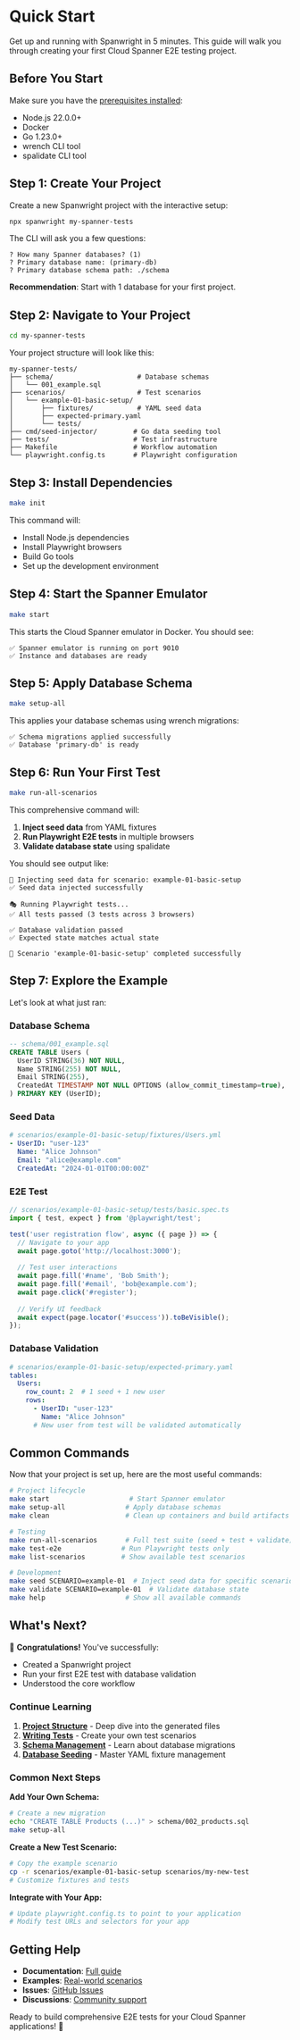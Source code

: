 # Quick Start

Get up and running with Spanwright in 5 minutes. This guide will walk you through creating your first Cloud Spanner E2E testing project.

## Before You Start

Make sure you have the [prerequisites installed](./installation):
- Node.js 22.0.0+
- Docker  
- Go 1.23.0+
- wrench CLI tool
- spalidate CLI tool

## Step 1: Create Your Project

Create a new Spanwright project with the interactive setup:

```bash
npx spanwright my-spanner-tests
```

The CLI will ask you a few questions:

```
? How many Spanner databases? (1)
? Primary database name: (primary-db) 
? Primary database schema path: ./schema
```

**Recommendation**: Start with 1 database for your first project.

## Step 2: Navigate to Your Project

```bash
cd my-spanner-tests
```

Your project structure will look like this:

```
my-spanner-tests/
├── schema/                     # Database schemas  
│   └── 001_example.sql
├── scenarios/                  # Test scenarios
│   └── example-01-basic-setup/
│       ├── fixtures/           # YAML seed data
│       ├── expected-primary.yaml
│       └── tests/
├── cmd/seed-injector/         # Go data seeding tool
├── tests/                     # Test infrastructure  
├── Makefile                   # Workflow automation
└── playwright.config.ts       # Playwright configuration
```

## Step 3: Install Dependencies

```bash
make init
```

This command will:
- Install Node.js dependencies
- Install Playwright browsers
- Build Go tools
- Set up the development environment

## Step 4: Start the Spanner Emulator

```bash
make start
```

This starts the Cloud Spanner emulator in Docker. You should see:

```
✅ Spanner emulator is running on port 9010
✅ Instance and databases are ready
```

## Step 5: Apply Database Schema

```bash
make setup-all
```

This applies your database schemas using wrench migrations:

```
✅ Schema migrations applied successfully
✅ Database 'primary-db' is ready
```

## Step 6: Run Your First Test

```bash
make run-all-scenarios
```

This comprehensive command will:

1. **Inject seed data** from YAML fixtures
2. **Run Playwright E2E tests** in multiple browsers
3. **Validate database state** using spalidate

You should see output like:

```
📝 Injecting seed data for scenario: example-01-basic-setup
✅ Seed data injected successfully

🎭 Running Playwright tests...
✅ All tests passed (3 tests across 3 browsers)

✅ Database validation passed
✅ Expected state matches actual state

🎉 Scenario 'example-01-basic-setup' completed successfully
```

## Step 7: Explore the Example

Let's look at what just ran:

### Database Schema
```sql
-- schema/001_example.sql
CREATE TABLE Users (
  UserID STRING(36) NOT NULL,
  Name STRING(255) NOT NULL,
  Email STRING(255),
  CreatedAt TIMESTAMP NOT NULL OPTIONS (allow_commit_timestamp=true),
) PRIMARY KEY (UserID);
```

### Seed Data
```yaml
# scenarios/example-01-basic-setup/fixtures/Users.yml
- UserID: "user-123"
  Name: "Alice Johnson"  
  Email: "alice@example.com"
  CreatedAt: "2024-01-01T00:00:00Z"
```

### E2E Test
```typescript
// scenarios/example-01-basic-setup/tests/basic.spec.ts
import { test, expect } from '@playwright/test';

test('user registration flow', async ({ page }) => {
  // Navigate to your app
  await page.goto('http://localhost:3000');
  
  // Test user interactions
  await page.fill('#name', 'Bob Smith');
  await page.fill('#email', 'bob@example.com');
  await page.click('#register');
  
  // Verify UI feedback
  await expect(page.locator('#success')).toBeVisible();
});
```

### Database Validation
```yaml
# scenarios/example-01-basic-setup/expected-primary.yaml
tables:
  Users:
    row_count: 2  # 1 seed + 1 new user
    rows:
      - UserID: "user-123"
        Name: "Alice Johnson"
      # New user from test will be validated automatically
```

## Common Commands

Now that your project is set up, here are the most useful commands:

```bash
# Project lifecycle
make start                    # Start Spanner emulator
make setup-all               # Apply database schemas
make clean                   # Clean up containers and build artifacts

# Testing
make run-all-scenarios       # Full test suite (seed + test + validate)
make test-e2e               # Run Playwright tests only
make list-scenarios         # Show available test scenarios

# Development
make seed SCENARIO=example-01  # Inject seed data for specific scenario
make validate SCENARIO=example-01  # Validate database state
make help                    # Show all available commands
```

## What's Next?

🎉 **Congratulations!** You've successfully:
- Created a Spanwright project
- Run your first E2E test with database validation
- Understood the core workflow

### Continue Learning

1. **[Project Structure](./project-structure)** - Deep dive into the generated files
2. **[Writing Tests](./writing-tests)** - Create your own test scenarios  
3. **[Schema Management](./schema-management)** - Learn about database migrations
4. **[Database Seeding](./database-seeding)** - Master YAML fixture management

### Common Next Steps

**Add Your Own Schema:**
```bash
# Create a new migration
echo "CREATE TABLE Products (...)" > schema/002_products.sql
make setup-all
```

**Create a New Test Scenario:**
```bash
# Copy the example scenario
cp -r scenarios/example-01-basic-setup scenarios/my-new-test
# Customize fixtures and tests
```

**Integrate with Your App:**
```bash
# Update playwright.config.ts to point to your application
# Modify test URLs and selectors for your app
```

## Getting Help

- **Documentation**: [Full guide](https://nu0ma.github.io/spanwright)
- **Examples**: [Real-world scenarios](./examples/tutorials)  
- **Issues**: [GitHub Issues](https://github.com/nu0ma/spanwright/issues)
- **Discussions**: [Community support](https://github.com/nu0ma/spanwright/discussions)

Ready to build comprehensive E2E tests for your Cloud Spanner applications! 🚀